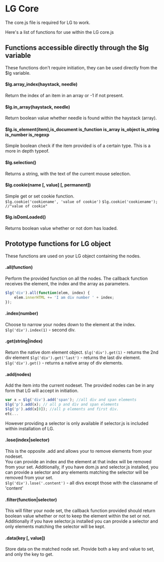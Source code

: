 LG Core
===================
The core.js file is required for LG to work. 

Here's a list of functions for use within the LG core.js

Functions accessible directly through the $lg variable
----------------------------
These functions don't require initiation, they can be used directly from the $lg variable.

#### $lg.array_index(haystack, needle)
Return the index of an item in an array or -1 if not present.

#### $lg.in_array(haystack, needle)
Return boolean value whether needle is found within the haystack (array).

#### $lg.is_element(item),is_document is_function is_array is_object is_string is_number is_regexp
Simple boolean check if the item provided is of a certain type. This is a more in depth typeof. 

#### $lg.selection()
Returns a string, with the text of the current mouse selection. 

#### $lg.cookie(name [, value] [, permanent])
Simple get or set cookie function.    
`$lg.cookie('cookiename', 'value of cookie')`
`$lg.cookie('cookiename'); //"value of cookie" `

#### $lg.isDomLoaded()
Returns boolean value whether or not dom has loaded.


Prototype functions for LG object
--------------------------
These functions are used on your LG object containing the nodes.

#### .all(function)
Perform the provided function on all the nodes. 
The callback function receives the element, the index and the array as parameters.
```javascript
$lg('div').all(function(elem, index) {
	elem.innerHTML += 'I am div number ' + index;
});
```

#### .index(number)
Choose to narrow your nodes down to the element at the index. `$lg('div').index(1)` - second div.

#### .get(string|index)
Return the native dom element object. 
`$lg('div').get(1)` - returns the 2nd div element
`$lg('div').get('last')` - returns the last div element.
`$lg('div').get()` - returns a native array of div elements.

#### .add(nodes)
Add the item into the current nodeset. The provided nodes can be in any form that LG will accept in initiation.
```javascript
var x = $lg('div').add('span'); //all div and span elements
$lg('p').add(x); // all p and div and span elements
$lg('p').add(x[0]); //all p elements and first div.
etc...
```
However providing a selector is only available if selector.js is included within installation of LG.

#### .lose(index|selector)
This is the opposite .add and allows your to remove elements from your nodeset.  
You can provide an index and the element at that index will be removed from your set.
Additionally, if you have dom.js and selector.js installed, you can provide a selector and any elements matching the selector will be removed from your set.   
`$lg('div').lose('.content')` - all divs except those with the classname of 'content'

#### .filter(function|selector)
This will filter your node set, the callback function provided should return boolean value whether or not to keep the element within the set or not.
Additionally if you have selector.js installed you can provide a selector and only elements matching the selector will be kept.

#### .data(key [, value])
Store data on the matched node set. Provide both a key and value to set, and only the key to get.


